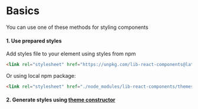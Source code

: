 # Basics

You can use one of these methods for styling components

#### 1. Use prepared styles

Add styles file to your <head> element using styles from npm

```html
<link rel="stylesheet" href="https://unpkg.com/lib-react-components@latest/themes/default.css">
```

Or using local npm package:

```html
<link rel="stylesheet" href="./node_modules/lib-react-components/themes/default.css">
```

#### 2. Generate styles using [theme constructor](https://github.com/PeculiarVentures/peculiar-react-components/tree/master/packages/theme-contructor)

